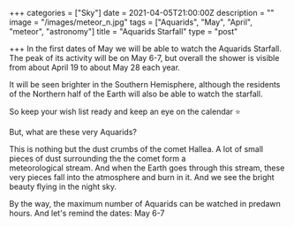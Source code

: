 +++
categories = ["Sky"]
date = 2021-04-05T21:00:00Z
description = ""
image = "/images/meteor_n.jpg"
tags = ["Aquarids", "May", "April", "meteor", "astronomy"]
title = "Aquarids Starfall"
type = "post"

+++
In the first dates of May we will be able to watch the Aquarids Starfall. The peak of its activity will be on May 6-7, but overall the shower is visible from about April 19 to about May 28 each year.

It will be seen brighter in the Southern Hemisphere, although the residents of the Northern half of the Earth will also be able to watch the starfall.

So keep your wish list ready and keep an eye on the calendar ⭐️

But, what are these very Aquarids?

This is nothing but the dust crumbs of the comet Hallea. A lot of small pieces of dust surrounding the the comet form a  
meteorological stream. And when the Earth goes through this stream, these very pieces fall into the atmosphere and burn in it. And we see the bright beauty flying in the night sky.

By the way, the maximum number of Aquarids can be watched in predawn hours. And let's remind the dates: May 6-7